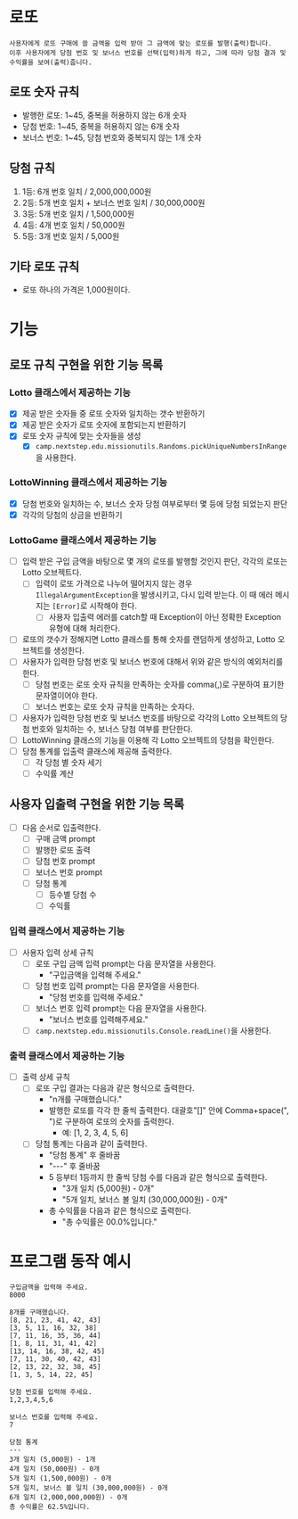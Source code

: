
# 로또

    사용자에게 로또 구매에 쓸 금액을 입력 받아 그 금액에 맞는 로또를 발행(출력)합니다.
    이후 사용자에게 당첨 번호 및 보너스 번호를 선택(입력)하게 하고, 그에 따라 당첨 결과 및 수익률을 보여(출력)줍니다. 

## 로또 숫자 규칙
- 발행한 로또: 1~45, 중복을 허용하지 않는 6개 숫자
- 당첨 번호: 1~45, 중복을 허용하지 않는 6개 숫자
- 보너스 번호: 1~45, 당첨 번호와 중복되지 않는 1개 숫자

## 당첨 규칙
1. 1등: 6개 번호 일치 / 2,000,000,000원
2. 2등: 5개 번호 일치 + 보너스 번호 일치 / 30,000,000원
3. 3등: 5개 번호 일치 / 1,500,000원
4. 4등: 4개 번호 일치 / 50,000원
5. 5등: 3개 번호 일치 / 5,000원

## 기타 로또 규칙
- 로또 하나의 가격은 1,000원이다.

# 기능

## 로또 규칙 구현을 위한 기능 목록

### Lotto 클래스에서 제공하는 기능
- [x] 제공 받은 숫자들 중 로또 숫자와 일치하는 갯수 반환하기
- [x] 제공 받은 숫자가 로또 숫자에 포함되는지 반환하기
- [x] 로또 숫자 규칙에 맞는 숫자들을 생성
  - [x] `camp.nextstep.edu.missionutils.Randoms.pickUniqueNumbersInRange`을 사용한다.

### LottoWinning 클래스에서 제공하는 기능
- [x] 당첨 번호와 일치하는 수, 보너스 숫자 당첨 여부로부터 몇 등에 당첨 되었는지 판단 
- [x] 각각의 당첨의 상금을 반환하기

### LottoGame 클래스에서 제공하는 기능
- [ ] 입력 받은 구입 금액을 바탕으로 몇 개의 로또를 발행할 것인지 판단, 각각의 로또는 Lotto 오브젝트다.
  - [ ] 입력이 로또 가격으로 나누어 떨어지지 않는 경우 `IllegalArgumentException`을 발생시키고, 다시 입력 받는다.
이 때 에러 메시지는 `[Error]`로 시작해야 한다.
    - [ ] 사용자 입출력 에러를 catch할 때 Exception이 아닌 정확한 Exception 유형에 대해 처리한다.
- [ ] 로또의 갯수가 정해지면 Lotto 클래스를 통해 숫자를 랜덤하게 생성하고, Lotto 오브젝트를 생성한다.
- [ ] 사용자가 입력한 당첨 번호 및 보너스 번호에 대해서 위와 같은 방식의 예외처리를 한다.
  - [ ] 당첨 번호는 로또 숫자 규칙을 만족하는 숫자를 comma(,)로 구분하여 표기한 문자열이어야 한다.
  - [ ] 보너스 번호는 로또 숫자 규칙을 만족하는 숫자다.
- [ ] 사용자가 입력한 당첨 번호 및 보너스 번호를 바탕으로 각각의 Lotto 오브젝트의 당첨 번호와 일치하는 수, 보너스 당첨 여부를 판단한다.
- [ ] LottoWinning 클래스의 기능을 이용해 각 Lotto 오브젝트의 당첨을 확인한다.
- [ ] 당첨 통계를 입출력 클래스에 제공해 출력한다.
  - [ ] 각 당첨 별 숫자 세기
  - [ ] 수익률 계산

## 사용자 입출력 구현을 위한 기능 목록
- [ ] 다음 순서로 입출력한다.
  - [ ] 구매 금액 prompt
  - [ ] 발행한 로또 출력
  - [ ] 당첨 번호 prompt
  - [ ] 보너스 번호 prompt
  - [ ] 당첨 통계
    - [ ] 등수별 당첨 수
    - [ ] 수익률

### 입력 클래스에서 제공하는 기능
- [ ] 사용자 입력 상세 규칙
  - [ ] 로또 구입 금액 입력 prompt는 다음 문자열을 사용한다.
    - "구입금액을 입력해 주세요."
  - [ ] 당첨 번호 입력 prompt는 다음 문자열을 사용한다.
    - "당첨 번호를 입력해 주세요."
  - [ ] 보너스 번호 입력 prompt는 다음 문자열을 사용한다.
    - "보너스 번호를 입력해주세요."
  - [ ] `camp.nextstep.edu.missionutils.Console.readLine()`을 사용한다.

### 출력 클래스에서 제공하는 기능
- [ ] 출력 상세 규칙
  - [ ] 로또 구입 결과는 다음과 같은 형식으로 출력한다.
    - "n개를 구매했습니다."
    - 발행한 로또를 각각 한 줄씩 출력한다. 대괄호"[]" 안에 Comma+space(", ")로 구분하여 로또의 숫자를 출력한다.
      - 예: [1, 2, 3, 4, 5, 6]
  - [ ] 당첨 통계는 다음과 같이 출력한다.
    - "당첨 통계" 후 줄바꿈
    - "---" 후 줄바꿈
    - 5 등부터 1등까지 한 줄씩 당첨 수를 다음과 같은 형식으로 출력한다.
      - "3개 일치 (5,000원) - 0개"
      - "5개 일치, 보너스 볼 일치 (30,000,000원) - 0개"
    - 총 수익률을 다음과 같은 형식으로 출력한다.
      - "총 수익률은 00.0%입니다."

# 프로그램 동작 예시
```
구입금액을 입력해 주세요.
8000

8개를 구매했습니다.
[8, 21, 23, 41, 42, 43] 
[3, 5, 11, 16, 32, 38] 
[7, 11, 16, 35, 36, 44] 
[1, 8, 11, 31, 41, 42] 
[13, 14, 16, 38, 42, 45] 
[7, 11, 30, 40, 42, 43] 
[2, 13, 22, 32, 38, 45] 
[1, 3, 5, 14, 22, 45]

당첨 번호를 입력해 주세요.
1,2,3,4,5,6

보너스 번호를 입력해 주세요.
7

당첨 통계
---
3개 일치 (5,000원) - 1개
4개 일치 (50,000원) - 0개
5개 일치 (1,500,000원) - 0개
5개 일치, 보너스 볼 일치 (30,000,000원) - 0개
6개 일치 (2,000,000,000원) - 0개
총 수익률은 62.5%입니다.
```
